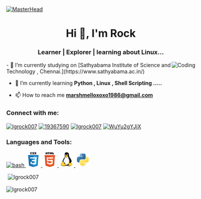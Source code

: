 <!-- ### Hi there 👋
-->
<!--
**lgrock007/lgrock007** is a ✨ _special_ ✨ repository because its `README.md` (this file) appears on your GitHub profile.

Here are some ideas to get you started:

- 🔭 I’m currently working on ...
- 🌱 I’m currently learning ...
- 👯 I’m looking to collaborate on ...
- 🤔 I’m looking for help with ...
- 💬 Ask me about ...
- 📫 How to reach me: ...
- 😄 Pronouns: ...
- ⚡ Fun fact: ...
-->

[![MasterHead](https://media-exp1.licdn.com/dms/image/C4E16AQFcyXQD9JzeEg/profile-displaybackgroundimage-shrink_200_800/0/1663845518874?e=1669248000&v=beta&t=OPdP4jGMoiCxUFxZ9i91rijfUaBdzY7sivM33rCbg-w)]()

<h1 align="center">Hi 👋, I'm Rock</h1>
<h3 align="center">Learner | Explorer | learning about Linux...</h3>
<img align="right" alt="Coding" src="https://camo.githubusercontent.com/c1dcb74cc1c1835b1d716f5051499a2814c683c806b15f04b0eba492863703e9/68747470733a2f2f63646e2e6472696262626c652e636f6d2f75736572732f3733303730332f73637265656e73686f74732f363538313234332f6176656e746f2e676966">
- 🔭 I’m currently studying on [Sathyabama Institute of Science and Technology , Chennai.](https://www.sathyabama.ac.in/)

- 🌱 I’m currently learning **Python , Linux , Shell Scripting .....**

- 📫 How to reach me **marshmelloxoxo1986@gmail.com**

<h3 align="left">Connect with me:</h3>
<p align="left">
<a href="https://linkedin.com/in/lgrock007" target="blank"><img align="center" src="https://raw.githubusercontent.com/rahuldkjain/github-profile-readme-generator/master/src/images/icons/Social/linked-in-alt.svg" alt="lgrock007" height="30" width="40" /></a>
<a href="https://stackoverflow.com/users/19367590" target="blank"><img align="center" src="https://raw.githubusercontent.com/rahuldkjain/github-profile-readme-generator/master/src/images/icons/Social/stack-overflow.svg" alt="19367590" height="30" width="40" /></a>
<a href="https://instagram.com/lgrock007" target="blank"><img align="center" src="https://raw.githubusercontent.com/rahuldkjain/github-profile-readme-generator/master/src/images/icons/Social/instagram.svg" alt="lgrock007" height="30" width="40" /></a>
<a href="https://discord.gg/WuYu2gYJjX" target="blank"><img align="center" src="https://raw.githubusercontent.com/rahuldkjain/github-profile-readme-generator/master/src/images/icons/Social/discord.svg" alt="WuYu2gYJjX" height="30" width="40" /></a>
</p>

<h3 align="left">Languages and Tools:</h3>
<p align="left"> <a href="https://www.gnu.org/software/bash/" target="_blank" rel="noreferrer"> <img src="https://www.vectorlogo.zone/logos/gnu_bash/gnu_bash-icon.svg" alt="bash" width="40" height="40"/> </a> <a href="https://www.w3schools.com/css/" target="_blank" rel="noreferrer"> <img src="https://raw.githubusercontent.com/devicons/devicon/master/icons/css3/css3-original-wordmark.svg" alt="css3" width="40" height="40"/> </a> <a href="https://www.w3.org/html/" target="_blank" rel="noreferrer"> <img src="https://raw.githubusercontent.com/devicons/devicon/master/icons/html5/html5-original-wordmark.svg" alt="html5" width="40" height="40"/> </a> <a href="https://www.linux.org/" target="_blank" rel="noreferrer"> <img src="https://raw.githubusercontent.com/devicons/devicon/master/icons/linux/linux-original.svg" alt="linux" width="40" height="40"/> </a> <a href="https://www.python.org" target="_blank" rel="noreferrer"> <img src="https://raw.githubusercontent.com/devicons/devicon/master/icons/python/python-original.svg" alt="python" width="40" height="40"/> </a> </p>

<p>&nbsp;<img align="center" src="https://github-readme-stats.vercel.app/api?username=lgrock007&show_icons=true&locale=en" alt="lgrock007" /></p>

<p><img align="center" src="https://github-readme-streak-stats.herokuapp.com/?user=lgrock007&" alt="lgrock007" /></p>

